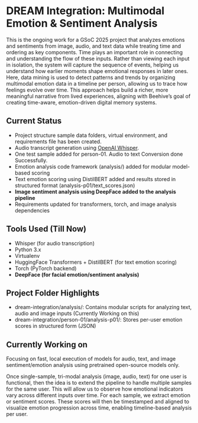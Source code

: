 # DREAM Integration: Multimodal Emotion & Sentiment Analysis

This is the ongoing work for a GSoC 2025 project that analyzes emotions and sentiments from image, audio, and text data while treating time and ordering as key components. Time plays an important role in connecting and understanding the flow of these inputs. 
Rather than viewing each input in isolation, the system will capture the sequence of events, helping us understand how earlier moments shape emotional responses in later ones. Here, data mining is used to detect patterns and trends by organizing multimodal emotion data in a timeline per person, allowing us to trace how feelings evolve over time. This approach helps build a richer, more meaningful narrative from lived experiences, aligning with Beehive’s goal of creating time-aware, emotion-driven digital memory systems.

## Current Status

- Project structure sample data folders, virtual environment, and requirements file has been created.
- Audio transcript generation using [OpenAI Whisper](https://github.com/openai/whisper).
- One test sample added for person-01. Audio to text Conversion done Successfully.
- Emotion analysis code framework (analysis/) added for modular model-based scoring
- Text emotion scoring using DistilBERT added and results stored in structured format (analysis-p01/text_scores.json)
- **Image sentiment analysis using DeepFace added to the analysis pipeline**
- Requirements updated for transformers, torch, and image analysis dependencies

## Tools Used (Till Now)

- Whisper (for audio transcription)
- Python 3.x
- Virtualenv
- HuggingFace Transformers + DistilBERT (for text emotion scoring)
- Torch (PyTorch backend)
- **DeepFace (for facial emotion/sentiment analysis)**

## Project Folder Highlights

- dream-integration/analysis/: Contains modular scripts for analyzing text, audio and image inputs (Currently Working on this)
- dream-integration/person-01/analysis-p01/: Stores per-user emotion scores in structured form (JSON)

## Currently Working on

Focusing on fast, local execution of models for audio, text, and image sentiment/emotion analysis using pretrained open-source models only.

Once single-sample, tri-modal analysis (image, audio, text) for one user is functional, then the idea is to extend the pipeline to handle multiple samples for the same user. This will allow us to observe how emotional indicators vary across different inputs over time. For each sample, we extract emotion or sentiment scores. These scores will then be timestamped and aligned to visualize emotion progression across time, enabling timeline-based analysis per user.